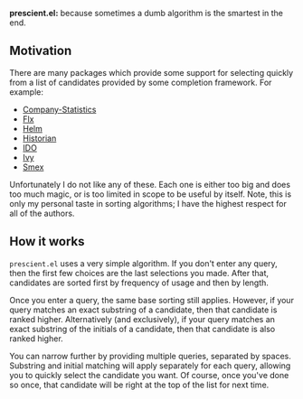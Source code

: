 **prescient.el:** because sometimes a dumb algorithm is the smartest
in the end.

## Motivation

There are many packages which provide some support for selecting
quickly from a list of candidates provided by some completion
framework. For example:

* [Company-Statistics]
* [Flx]
* [Helm]
* [Historian]
* [IDO]
* [Ivy]
* [Smex]

Unfortunately I do not like any of these. Each one is either too big
and does too much magic, or is too limited in scope to be useful by
itself. Note, this is only my personal taste in sorting algorithms; I
have the highest respect for all of the authors.

## How it works

`prescient.el` uses a very simple algorithm. If you don't enter any
query, then the first few choices are the last selections you made.
After that, candidates are sorted first by frequency of usage and then
by length.

Once you enter a query, the same base sorting still applies. However,
if your query matches an exact substring of a candidate, then that
candidate is ranked higher. Alternatively (and exclusively), if your
query matches an exact substring of the initials of a candidate, then
that candidate is also ranked higher.

You can narrow further by providing multiple queries, separated by
spaces. Substring and initial matching will apply separately for each
query, allowing you to quickly select the candidate you want. Of
course, once you've done so once, that candidate will be right at the
top of the list for next time.

[company-statistics]: https://github.com/company-mode/company-statistics
[flx]: https://github.com/lewang/flx
[helm]: https://github.com/emacs-helm/helm
[historian]: https://github.com/PythonNut/historian.el
[ido]: https://www.gnu.org/software/emacs/manual/ido.html
[ivy]: https://github.com/abo-abo/swiper#ivy
[smex]: https://github.com/nonsequitur/smex
